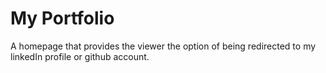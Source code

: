 # My Portfolio

A homepage that provides the viewer the option of being redirected to my linkedIn profile or github account. 


